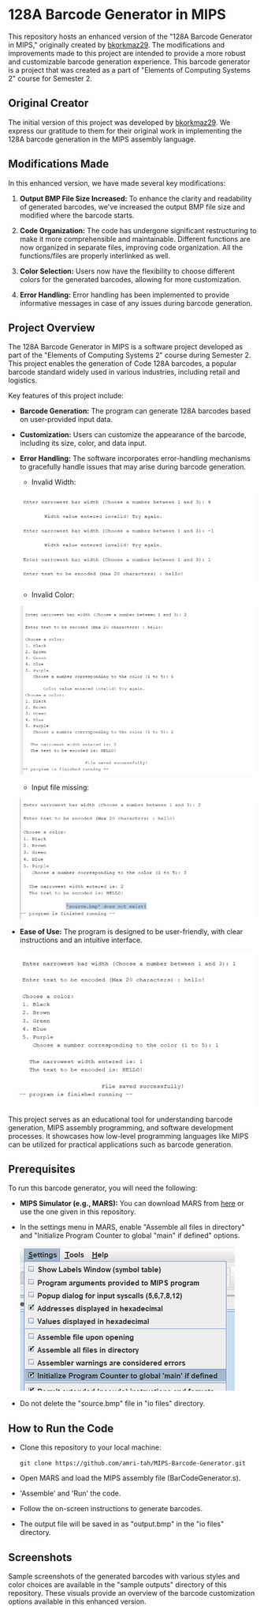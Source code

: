 # 128A Barcode Generator in MIPS

This repository hosts an enhanced version of the "128A Barcode Generator in MIPS," originally created by [bkorkmaz29](https://github.com/bkorkmaz29). The modifications and improvements made to this project are intended to provide a more robust and customizable barcode generation experience. This barcode generator is a project that was created as a part of "Elements of Computing Systems 2" course for Semester 2.

## Original Creator
The initial version of this project was developed by [bkorkmaz29](https://github.com/bkorkmaz29). We express our gratitude to them for their original work in implementing the 128A barcode generation in the MIPS assembly language.

## Modifications Made
In this enhanced version, we have made several key modifications:

1. **Output BMP File Size Increased:** To enhance the clarity and readability of generated barcodes, we've increased the output BMP file size and modified where the barcode starts.

2. **Code Organization:** The code has undergone significant restructuring to make it more comprehensible and maintainable. Different functions are now organized in separate files, improving code organization. All the functions/files are properly interlinked as well.

3. **Color Selection:** Users now have the flexibility to choose different colors for the generated barcodes, allowing for more customization.

4. **Error Handling:** Error handling has been implemented to provide informative messages in case of any issues during barcode generation.

## Project Overview
The 128A Barcode Generator in MIPS is a software project developed as part of the "Elements of Computing Systems 2" course during Semester 2. This project enables the generation of Code 128A barcodes, a popular barcode standard widely used in various industries, including retail and logistics.

Key features of this project include:

- **Barcode Generation:** The program can generate 128A barcodes based on user-provided input data.

- **Customization:** Users can customize the appearance of the barcode, including its size, color, and data input.

- **Error Handling:** The software incorporates error-handling mechanisms to gracefully handle issues that may arise during barcode generation.
    - Invalid Width: 

    ![Alt text](<sample outputs/invalid_width_error.png>)

    - Invalid Color:

    ![Alt text](<sample outputs/invalid_color_error.png>)

    - Input file missing:

    ![Alt text](<sample outputs/file_handling_error.png>)

- **Ease of Use:** The program is designed to be user-friendly, with clear instructions and an intuitive interface.

    ![Alt text](<sample outputs/runio.png>)

This project serves as an educational tool for understanding barcode generation, MIPS assembly programming, and software development processes. It showcases how low-level programming languages like MIPS can be utilized for practical applications such as barcode generation.

## Prerequisites 
To run this barcode generator, you will need the following:

- **MIPS Simulator (e.g., MARS):** You can download MARS from [here](https://courses.missouristate.edu/kenvollmar/mars/download.htm) or use the one given in this repository.

- In the settings menu in MARS, enable "Assemble all files in directory" and "Initialize Program Counter to global "main" if defined" options.

    ![Alt text](image.png)

- Do not delete the "source.bmp" file in "io files" directory. 

## How to Run the Code
- Clone this repository to your local machine:

    ```git clone https://github.com/amri-tah/MIPS-Barcode-Generator.git```

- Open MARS and load the MIPS assembly file (BarCodeGenerator.s).

- 'Assemble' and 'Run' the code.

- Follow the on-screen instructions to generate barcodes.

- The output file will be saved in as "output.bmp" in the "io files" directory.


## Screenshots
Sample screenshots of the generated barcodes with various styles and color choices are available in the "sample outputs" directory of this repository. These visuals provide an overview of the barcode customization options available in this enhanced version.
